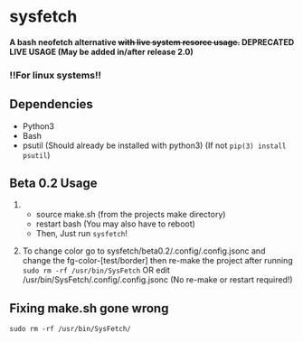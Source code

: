 # sysfetch
#### A **bash** neofetch alternative ~~with live system resorce usage.~~ DEPRECATED LIVE USAGE (May be added in/after release 2.0)

### !!For linux systems!!

## Dependencies
- Python3
- Bash
- psutil (Should already be installed with python3) (If not ```pip(3) install psutil```)

## Beta 0.2 Usage
1. 
    - source make.sh (from the projects make directory)
    - restart bash (You may also have to reboot)
    - Then, Just run ```sysfetch```!

2. To change color go to sysfetch/beta0.2/.config/.config.jsonc and change the fg-color-[test/border] then re-make the project after running ```sudo rm -rf /usr/bin/SysFetch``` OR edit /usr/bin/SysFetch/.config/.config.jsonc (No re-make or restart required!)
## Fixing make.sh gone wrong
```sudo rm -rf /usr/bin/SysFetch/```